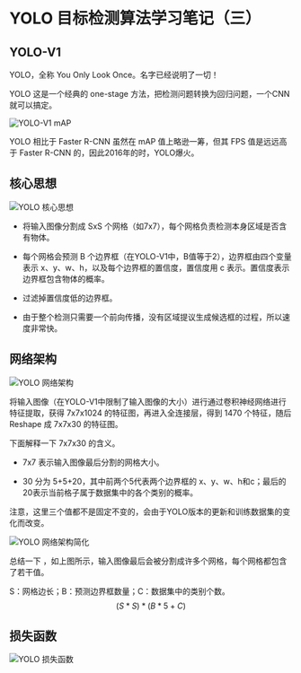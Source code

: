 # YOLO 目标检测算法学习笔记（三）

## YOLO-V1

YOLO，全称 You Only Look Once。名字已经说明了一切！

YOLO 这是一个经典的 one-stage 方法，把检测问题转换为回归问题，一个CNN就可以搞定。

![YOLO-V1 mAP](https://s2.loli.net/2023/08/30/UHC9IP5gSdZfolr.png)

YOLO 相比于 Faster R-CNN 虽然在 mAP 值上略逊一筹，但其 FPS 值是远远高于 Faster R-CNN 的，因此2016年的时，YOLO爆火。

## 核心思想

![YOLO 核心思想]()

- 将输入图像分割成 SxS 个网格（如7x7），每个网格负责检测本身区域是否含有物体。
- 每个网格会预测 B 个边界框（在YOLO-V1中，B值等于2），边界框由四个变量表示 x、y、w、h，以及每个边界框的置信度，置信度用 c 表示。置信度表示边界框包含物体的概率。
- 过滤掉置信度低的边界框。

- 由于整个检测只需要一个前向传播，没有区域提议生成候选框的过程，所以速度非常快。

## 网络架构

![YOLO 网络架构]()

将输入图像（在YOLO-V1中限制了输入图像的大小）进行通过卷积神经网络进行特征提取，获得 7x7x1024 的特征图，再进入全连接层，得到 1470 个特征，随后 Reshape 成 7x7x30 的特征图。

下面解释一下 7x7x30 的含义。

- 7x7  表示输入图像最后分割的网格大小。

- 30 分为 5+5+20，其中前两个5代表两个边界框的 x、y、w、h和c；最后的20表示当前格子属于数据集中的各个类别的概率。

注意，这里三个值都不是固定不变的，会由于YOLO版本的更新和训练数据集的变化而改变。

![YOLO 网络架构简化](https://s2.loli.net/2023/08/30/3iVITLdxk4RA5Hf.png)

总结一下 ，如上图所示，输入图像最后会被分割成许多个网格，每个网格都包含了若干值。

S：网格边长；B：预测边界框数量；C：数据集中的类别个数。
$$
(S * S) * (B * 5 + C)
$$

## 损失函数

 

![YOLO 损失函数](https://s2.loli.net/2023/08/30/CfAGzFtPInQWOvj.png)

 
